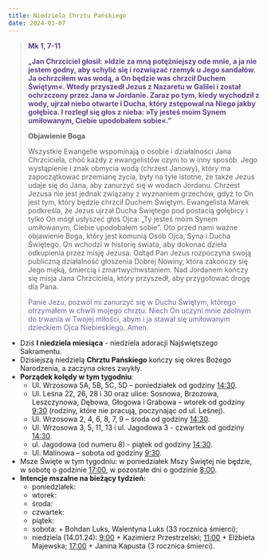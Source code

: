 ```yaml
---
title: Niedziela Chrztu Pańskiego
date: 2024-01-07
---
```


> **<span style="color: #5D4587;">Mk 1, 7-11</span>**
>
> **<span style="color: #5D4587;">„Jan Chrzciciel głosił: »Idzie za mną potężniejszy ode mnie, a ja nie jestem godny, aby schylić się i rozwiązać rzemyk u Jego sandałów. Ja ochrzciłem was wodą, a On będzie was chrzcił Duchem Świętym«. Wtedy przyszedł Jezus z Nazaretu w Galilei i został ochrzczony przez Jana w Jordanie. Zaraz po tym, kiedy wychodził z wody, ujrzał niebo otwarte i Ducha, który zstępował na Niego jakby gołębica. I rozległ się głos z nieba: »Ty jesteś moim Synem umiłowanym, Ciebie upodobałem sobie«.”</span>**
>
>
>
> **Objawienie Boga**
>
> Wszystkie Ewangelie wspominają o osobie i działalności Jana Chrzciciela, choć każdy z ewangelistów czyni to w inny sposób. Jego wystąpienie i znak obmycia wodą (chrzest Janowy), który ma zapoczątkować przemianę życia, były na tyle istotne, że także Jezus udaje się do Jana, aby zanurzyć się w wodach Jordanu. Chrzest Jezusa nie jest jednak związany z wyznaniem grzechów, gdyż to On jest tym, który będzie chrzcił Duchem Świętym. Ewangelista Marek podkreśla, że Jezus ujrzał Ducha Świętego pod postacią gołębicy i tylko On mógł usłyszeć głos Ojca: „Ty jesteś moim Synem umiłowanym, Ciebie upodobałem sobie”. Oto przed nami ważne objawienie Boga, który jest komunią Osób Ojca, Syna i Ducha Świętego. On wchodzi w historię świata, aby dokonać dzieła odkupienia przez misję Jezusa. Odtąd Pan Jezus rozpoczyna swoją publiczną działalność głoszenia Dobrej Nowiny, która zakończy się Jego męką, śmiercią i zmartwychwstaniem. Nad Jordanem kończy się misja Jana Chrzciciela, który przyszedł, aby przygotować drogę dla Pana.
>
> <span style="color: #666699;">Panie Jezu, pozwól mi zanurzyć się w Duchu Świętym, którego otrzymałem w chwili mojego chrztu. Niech On uczyni mnie zdolnym do trwania w Twojej miłości, abym i ja stawał się umiłowanym dzieckiem Ojca Niebieskiego. Amen.
> &nbsp;

- Dziś **I niedziela miesiąca** - niedziela adoracji Najświętszego Sakramentu.
- Dzisiejszą niedzielą  **Chrztu Pańskiego** kończy się okres Bożego Narodzenia, a zaczyna okres zwykły.
- **Porządek kolędy w tym tygodniu**:
  - Ul. Wrzosowa 5A, 5B, 5C, 5D – poniedziałek od godziny <u>14:30</u>.
  - Ul. Leśna 22, 26, 28 i 30 oraz ulice: Sosnowa, Brzozowa, Leszczynowa, Dębowa, Głogowa i Grabowa – wtorek od godziny <u>9:30</u> (rodziny, które nie pracują, poczynając od ul. Leśnej).
  - Ul. Wrzosowa 2, 4, 6, 8, 7, 9 – środa od godziny <u>14:30</u>.
  - Ul. Wrzosowa 3, 5, 11, 13 i ul. Jagodowa 3 - czwartek od godziny <u>14:30</u>.
  - ul. Jagodowa (od numeru 8) - piątek od godziny <u>14:30</u>.
  - Ul. Malinowa – sobota od godziny <u>9:30</u>.
- Msze Święte w tym tygodniu: w poniedziałek Mszy Świętej nie będzie, w sobotę o godzinie <u>17:00</u>, w pozostałe dni o godzinie <u>8:00</u>.
- **Intencje mszalne na bieżący tydzień:**
  - poniedziałek:
  - wtorek:
  - środa:
  - czwartek:
  - piątek:
  - sobota: + Bohdan Luks, Walentyna Luks (33 rocznica śmierci);
  - niedziela (14.01.24): <u>9:00</u> + Kazimierz Przestrzelski; <u>11:00</u> + Elżbieta Majewska; <u>17:00</u> + Janina Kapusta (3 rocznica śmierci).

